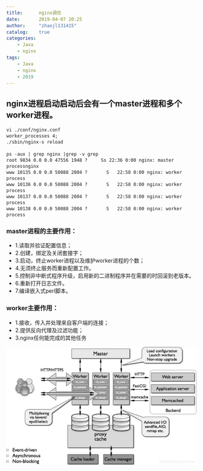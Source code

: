 ```yaml
---
title:      nginx调优
date:       2019-04-07 20:25
author:     "zhaojl131415"
catalog:    true
categories: 
    - Java
    - nginx
tags:
    - Java
    - nginx
    - 2019
---
```





## nginx进程启动启动后会有一个master进程和多个worker进程。
```
vi ./conf/nginx.conf
worker_processes 4;
./sbin/nginx-s reload

ps -aux | grep nginx |grep -v grep
root 9834 0.0 0.0 47556 1948 ?     Ss 22:36 0:00 nginx: master processnginx
www 10135 0.0 0.0 50088 2004 ?       S   22:58 0:00 nginx: worker process
www 10136 0.0 0.0 50088 2004 ?       S   22:58 0:00 nginx: worker process
www 10137 0.0 0.0 50088 2004 ?       S   22:58 0:00 nginx: worker process
www 10138 0.0 0.0 50088 2004 ?       S   22:58 0:00 nginx: worker process
```
### master进程的主要作用：
- 1.读取并验证配置信息；
- 2.创建，绑定及关闭套接字；
- 3.启动，终止worker进程以及维护worker进程的个数；
- 4.无须终止服务而重新配置工作。
- 5.控制非中断式程序升级，启用新的二进制程序并在需要的时回滚到老版本。
- 6.重新打开日志文件。
- 7.编译嵌入式perl脚本。

### worker主要作用：
- 1.接收，传入并处理来自客户端的连接；
- 2.提供反向代理及过滤功能；
- 3.nginx任何能完成的其他任务

![](/img/nginx/4a36acaf2edda3cc99daac7c7fa1cd04213f927a.jpeg)